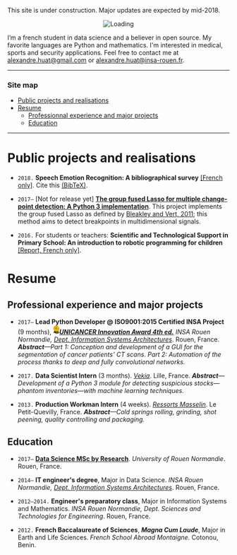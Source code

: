 This site is under construction. Major updates are expected by mid-2018.

<center><img alt="Loading" src="http://25.media.tumblr.com/tumblr_lritgdc4d61qlnzs9o1_500.gif" width="200"></center>

I’m a french student in data science and a believer in open source. My favorite languages are Python and mathematics. I'm interested in medical, sports and security applications. Feel free to contact me at <alexandre.huat@gmail.com> or <alexandre.huat@insa-rouen.fr>.

------------

### Site map

* [Public projects and realisations](#public-projects-and-realisations)
* [Resume](#resume)
    * [Professionnal experience and major projects](#professional-experience-and-major-projects)
    * [Education](#education)

-----------------

# Public projects and realisations

* `2018.` __Speech Emotion Recognition: A bibliographical survey__ [[French only]](SER_Survey_fr.pdf). Cite this [(BibTeX)](SER_Survey_cite_this.bib).

* `2017–` [Not for release yet] __[The group fused Lasso for multiple change-point detection: A Python 3 implementation](https://github.com/alexandrehuat/chgpt-detection-lasso)__. This project implements the group fused Lasso as defined by [Bleakley and Vert, 2011](https://arxiv.org/abs/1106.4199); this method aims to detect breakpoints in multidimensional signals.

* `2016.` For students or teachers: __Scientific and Technological Support in Primary School: An introduction to robotic programming for children__ [[Report, French only]](https://www.dropbox.com/s/s3966fsgtphrx1s/ASTEP2016_AlexandreHuat_Rapport.pdf?dl=0).

# Resume

## Professional experience and major projects

* `2017–`  __Lead Python Developer @ ISO9001:2015 Certified INSA Project__ (9 months), <img alt="Award" src="images/award-medal.png" height="20">__*[UNICANCER Innovation Award 4th ed.](http://www.unicancer.fr/actualites/groupe/prix-unicancer-l’innovation-2017-les-centres-reinventent-cancerologie-pour-les-patients#bodycomp)*__ _INSA Rouen Normandie, [Dept. Information Systems Architectures](http://asi.insa-rouen.fr/?language=en)_. Rouen, France. _**Abstract**—Part 1: Conception and development of a GUI for the segmentation of cancer patients' CT scans. Part 2: Automation of the process thanks to deep and fully convolutional networks._

* `2017.` __Data Scientist Intern__ (3 months). _[Vekia](http://www.vekia.co.uk)_. Lille, France. _**Abstract**—Development of a Python 3 module for detecting suspicious stocks—phantom inventories—with machine learning techniques._

* `2013.` __Production Workman Intern__ (4 weeks). _[Ressorts Masselin](http://www.masselin.com/fr/)_. Le Petit-Quevilly, France. _**Abstract**—Cold springs rolling, grinding, shot peening, quality controlling and packaging._


## Education

* `2017–` __[Data Science MSc by Research](http://mastersid.univ-rouen.fr/eng/index_en.php)__. _University of Rouen Normandie_. Rouen, France.

* `2014–` __IT engineer's degree__, Major in Data Science. _INSA Rouen Normandie, [Dept. Information Systems Architectures](http://asi.insa-rouen.fr/?language=en)_. Rouen, France.

* `2012–2014.` __Engineer's preparatory class__, Major in Information Systems and Mathematics. _INSA Rouen Normandie, Dept. Sciences and Technologies for Engineering_. Rouen, France.

* `2012.` __French Baccalaureate of Sciences__, ***Magna Cum Laude***, Major in Earth and Life Sciences. _French School Abroad Montaigne_. Cotonou, Benin.

